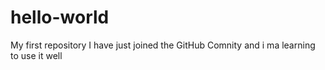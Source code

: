 # hello-world
My first repository
I have just joined the GitHub Comnity and i ma learning to use it well
